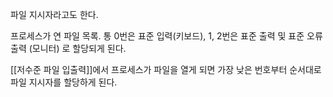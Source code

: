 파일 지시자라고도 한다.

프로세스가 연 파일 목록.
통 0번은 표준 입력(키보드),
1, 2번은 표준 출력 및 표준 오류 출력 (모니터) 로 할당되게 된다.

[[저수준 파일 입출력]]에서 프로세스가 파일을 열게 되면
가장 낮은 번호부터 순서대로 파일 지시자를 할당하게 된다.